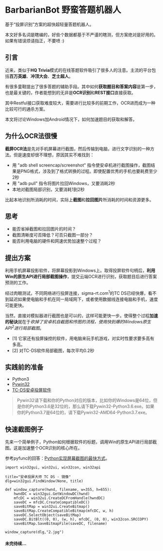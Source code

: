 # BarbarianBot 野蛮答题机器人

基于“投屏识别”方案的超快超轻量答题机器人。

本文好多名词是瞎编的，好些个数据都基于不严谨的瞎测，但方案绝对是好用的。如果有错误烦请指正，不要喷 :)

## 引言
近来，类似于**HQ Trivia**模式的在线答题软件吸引了很多人的注意。主流的平台包括**百万英雄**、**冲顶大会**、**芝士超人**。

有很多童鞋提出了很多答题的辅助手段。其中如何**获取题目和答案内容**是第一步，也是最关键的，作者能想到的无非是**OCR识别**和**REST接口**直接获取。

其中Restful接口获取难度较大，需要进行比较多的前期工作，OCR进而成为一种比较可行的通杀方案。

本文将讨论Windows加Android情况下，如何加速题目的获取和解答。

## 为什么OCR法很慢

**截屏OCR法**是先对手机屏幕进行截图，然后传输到电脑，进行文字识别的一种方法。但是速度却很不理想，原因其实不难找到：

- 用 "adb shell screencap/screenshot" 指令使安卓机进行截图操作，截图结果是PNG格式，涉及到了格式转换的过程。即使配置优秀的手机也要耗费至少2秒
- 用 "adb pull" 指令将图片拉回Windows，又要消耗2秒
- 本地对截图局部识别，又要消耗1到2秒

比起本地识别所消耗的时间，实际上**截图**和**拉回图片**所消耗的时间和资源更多。

## 思考

- 能否省掉截图和拉回图片的时间？
- 截图清晰度可否降低？可否只截图一部分？
- 能否利用电脑的硬件和网速优势加速整个过程？

## 提出方案

利用手机屏幕投影软件，将屏幕投影到Windows上。取得投屏软件句柄后，**利用Win的原生API进行局部截图操作**，提交云端OCR进行识别，获取题目后进行答案预测的工作。

经过肉眼测试，不同网络进行投屏连接，sigma-rt.com<sup>1</sup>的TC DS已经快爆，看不到延迟如果使电脑和手机在同一局域网下，或者使用数据线连接电脑和手机，速度可能更快。

当然，直接对模拟器进行截图也是可以的，这样可能更快一步。使得整个过程**加速的秘诀**就在于*砍掉了安卓机自截图和传图的流程，使用快到爆的Windows原生API<sup>2</sup>进行局部截图*。

- [1] 它家还有投屏操控的软件，用电脑来玩手机游戏，对实时性要求要多高有多高。
- [2] 对TC-DS软件局部截图，每次平均0.2秒

## 实践前的准备
- Python3
- [Pywin32](https://sourceforge.net/projects/pywin32/files/pywin32/)
- [TC-DS安卓投屏软件](http://www.sigma-rt.com/tcds/)

>Pywin32请下载和你的Python对应的版本，比如你的Windows是64位，但是你的Python3.6是32位的，那么请下载Pywin32-Python3.6.exe。如果你的Python3.7是64位的，请下载Pywin32-AMD64-Python3.7.exe。

## 快速截图例子

先来一个简单例子，Python如何根据软件的标题，调用Win的原生API进行局部截图。这是加速整个OCR识别的核心所在。

参考pyfunc的回答：[Python实现屏幕截图的最快方式](https://stackoverflow.com/questions/3586046/fastest-way-to-take-a-screenshot-with-python-on-windows)。


``` 
import win32gui, win32ui, win32con, win32api

title="安卓投屏大师 TC DS - 镜像"
dlg=win32gui.FindWindow(None, title)

def window_capture(hwnd, filename, w=355, h=655):
    hwndDC = win32gui.GetWindowDC(hwnd)
    mfcDC = win32ui.CreateDCFromHandle(hwndDC)
    saveDC = mfcDC.CreateCompatibleDC()
    saveBitMap = win32ui.CreateBitmap()
    saveBitMap.CreateCompatibleBitmap(mfcDC, w, h)
    saveDC.SelectObject(saveBitMap)
    saveDC.BitBlt((0, 0), (w, h), mfcDC, (0, 0), win32con.SRCCOPY)
    saveBitMap.SaveBitmapFile(saveDC, filename)

window_capture(dlg,"2.jpg")
```

#### 未完待续...



